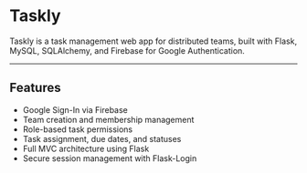 # Taskly

Taskly is a task management web app for distributed teams, built with Flask, MySQL, SQLAlchemy, and Firebase for Google Authentication.

---

## Features

- Google Sign-In via Firebase
- Team creation and membership management
- Role-based task permissions
- Task assignment, due dates, and statuses
- Full MVC architecture using Flask
- Secure session management with Flask-Login